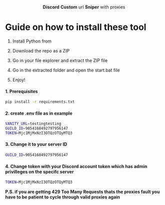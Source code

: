 <p align="center"> 
   
 
  <p align="center"> 
    <br />  
    <b>Discord</b> <b>Custom</b> url <b>Sniper</b> with proxies
      
  </p>
 
# Guide on how to install these tool 
 
1. Install Python from 
   
2. Download the repo as a ZIP
    
3. Go in your file explorer and extract the ZIP file
   
4. Go in the extracted folder and open the start.bat file

5. Enjoy! 

#### 1. Prerequisites
 
  ```sh
  pip install -r requirements.txt 
  ```  
 
#### 2. create .env file as in example 
 
```sh
VANITY_URL=testingtesting
GUILD_ID=9054168492797956147
TOKEN=Mjc1MjMxNzI3OTQzOTQyMTQ3   
```    
   
#### 3. Change it to your server ID   
```sh
GUILD_ID=9054168492797956147 
```  

#### 4. Change token with your Discord account token which has admin privilleges on the specifc server   
 
```sh   
TOKEN=Mjc1MjMxNzI3OTQzOTQyMTQ3 
```   
</p>  

<b>P.S. if you are getting 429 Too Many Requests thats the proxies fault you have to be patient to cycle through valid proxies again</b>  